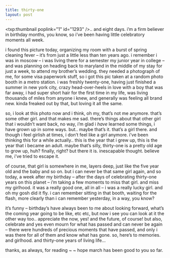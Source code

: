 ```yaml
---
title: thirty-one    
layout: post
---
```


<span class="pic"><txp:thumbnail poplink="1" id="1293" /></span>.. and eight days. i&#8217;m a firm believer in birthday months, you know, so i&#8217;ve been having little celebratory moments all week.

i found this picture today, organizing my room with a burst of spring cleaning fever &#8211; it&#8217;s from just a little less than ten years ago. i remember i was in moscow &#8211; i was living there for a semester my junior year in college &#8211; and was planning on heading back to maryland in the middle of my stay for just a week, to attend my brother&#8217;s wedding. they needed a photograph of me, for some visa paperwork stuff, so i got this pic taken at a random photo booth in a metro station. i was freshly twenty-one, having just finished a summer in new york city, crazy head-over-heels in love with a boy that was far away, i had super short hair for the first time in my life, was living thousands of miles from anyone i knew, and generally was feeling all brand new. kinda freaked out by that, but loving it all the same.

so, i look at this photo now and i think, oh my, that&#8217;s not me anymore. that&#8217;s some other girl. and that makes me sad. there&#8217;s things about that other girl that i wouldn&#8217;t want back, no way, i&#8217;m glad i *have* learned some things, i have grown up in some ways. but.. maybe that&#8217;s it. that&#8217;s a girl there. and though i feel girlish at times, i don&#8217;t feel like a girl anymore. i&#8217;ve been thinking this for a while actually.. this is the year that i grew up, this is the year that i became an adult. maybe that&#8217;s silly, thirty-one is a pretty old age to grow up, huh? finally, right? but there it is. inescapable thought. believe me, i&#8217;ve tried to escape it.

of course, that girl is somewhere in me, layers deep, just like the five year old and the baby and so on. but i can never be that same girl again, and so today, a week after my birthday &#8211; after the days of celebrating thirty-one years on this planet &#8211; i&#8217;m taking a few moments to miss that girl. and miss my girlhood. it was a really good one, all in all &#8211; i was a really lucky girl. and oh my gosh did it fly. i can remember sitting in that booth, waiting for the flash, more clearly than i can remember yesterday, in a way, you know? 

it&#8217;s funny &#8211; birthday&#8217;s have always been to me about looking forward, what&#8217;s the coming year going to be like, etc etc, but now i see you can look at it the other way too.. appreciate the now, yes! and the future, of course! but also, celebrate and yes even mourn for what has passed and can never be again &#8211; there were hundreds of precious moments that have passed, and only i was there for all of them and know what has gone. so, here&#8217;s to memories. and girlhood. and thirty-one years of living life&#8230;

thanks, as always, for reading ~ ~ hope march has been good to you so far.